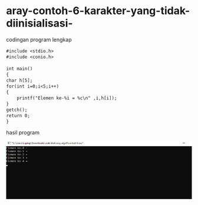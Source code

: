 # aray-contoh-6-karakter-yang-tidak-diinisialisasi-

codingan program lengkap

    #include <stdio.h>
    #include <conio.h>

    int main()
    {
    char h[5];
    for(int i=0;i<5;i++)
    {
        printf("Elemen ke-%i = %c\n" ,i,h[i]);
    }
    getch();
    return 0;
    }
    
    
hasil program 
    
    
![img](https://github.com/AbdulahHanafi/aray-contoh-6-karakter-yang-tidak-diinisialisasi-/blob/master/antara%20real%20dan%20gak.png?raw=true)
